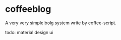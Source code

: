 coffeeblog
==========

A very very simple bolg system write by coffee-script.


todo: material design ui
